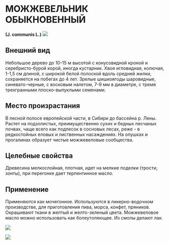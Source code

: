 # МОЖЖЕВЕЛЬНИК ОБЫКНОВЕННЫЙ
**(J. communis L.)**
![](Можжевельник%20обыкновенный1.jpg)

## Внешний вид
Небольшое дерево до 10-15 м высотой с конусовидной кроной и серебристо-бурой корой, иногда кустарник. Хвоя игловидная, колючая, 1-1,5 см длиной, с широкой белой полоской вдоль средней жилки, сохраняется на побегах до 4 лет. Зрелые шишкоягоды шаровидные, синевато-черные, с восковым налетом, 7-9 мм в диаметре, с тремя трехгранными плоско-выпуклыми семенами.

## Место произрастания
В лесной полосе европейской части, в Сибири до бассейна р. Лены. Растет на подзолистых, преимущественно сухих и бедных песчаных почвах, чаще всего как подлесок в сосновых лесах, реже - в редкостойных еловых и лиственных насаждениях. На опушках и прогалинах образует чистые можжевеловые сообщества.      

## Целебные свойства
Древесина мелкослойная, плотная, идет на мелкие поделки (трости, зонты), при перегонке дает терпентинное масло.

## Применение
Применяются как мочегонное. Используются в ликерно-водочном производстве, для приготовления пива, морса, конфет, пряников. Окрашивают ткани в желтый и желто-зеленый цвета. Можжевеловое масло можно использовать как болеутоляющее. Из смолы делают лак.

![](Можжевельник%20обыкновенный.jpg)

![](Можжевельник%20обыкновенный3.jpg) 